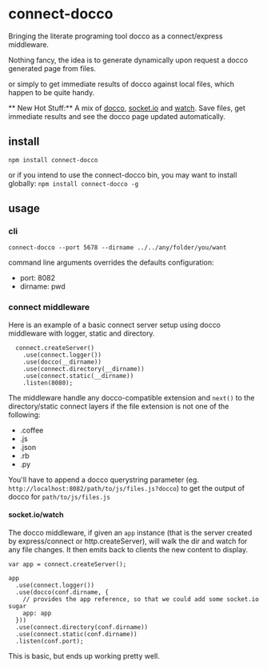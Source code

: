 # connect-docco

Bringing the literate programing tool docco as a connect/express middleware.

Nothing fancy, the idea is to generate dynamically upon request a docco generated page from files.

or simply to get immediate results of docco against local files, which happen to be quite handy.

** New Hot Stuff:** A mix of
[docco](http://jashkenas.github.com/docco/),
[socket.io](http://socket.io/) and
[watch](https://github.com/mikeal/watch). Save files, get immediate results and
see the docco page updated automatically.


## install

    npm install connect-docco

or if you intend to use the connect-docco bin, you may want to install globally:  `npm install connect-docco -g`

## usage

### cli

    connect-docco --port 5678 --dirname ../../any/folder/you/want

command line arguments overrides the defaults configuration:

* port: 8082
* dirname: pwd

### connect middleware

Here is an example of a basic connect server setup using docco
middleware with logger, static and directory.

      connect.createServer()
        .use(connect.logger())
        .use(docco(__dirname))
        .use(connect.directory(__dirname))
        .use(connect.static(__dirname))
        .listen(8080);

The middleware handle any docco-compatible extension and `next()` to the
directory/static connect layers if the file extension is not one of the
following:

* .coffee
* .js
* .json
* .rb
* .py

You'll have to append a docco querystring parameter (eg.
`http://localhost:8082/path/to/js/files.js?docco`) to get the
output of docco for `path/to/js/files.js`

#### socket.io/watch

The docco middleware, if given an `app` instance (that is the server
created by express/connect or http.createServer), will walk the dir and
watch for any file changes. It then emits back to clients the new content
to display.

    var app = connect.createServer();

    app
      .use(connect.logger())
      .use(docco(conf.dirname, {
        // provides the app reference, so that we could add some socket.io sugar
        app: app
      }))
      .use(connect.directory(conf.dirname))
      .use(connect.static(conf.dirname))
      .listen(conf.port);

This is basic, but ends up working pretty well.

